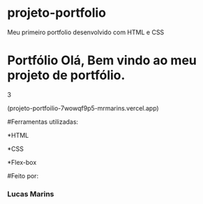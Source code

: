 # projeto-portfolio
Meu primeiro portfolio desenvolvido com HTML e CSS

# Portfólio Olá, Bem vindo ao meu projeto de portfólio.
3

(projeto-portfoilio-7wowqf9p5-mrmarins.vercel.app)

#Ferramentas utilizadas:

*HTML

*CSS

*Flex-box

#Feito por:

### Lucas Marins
